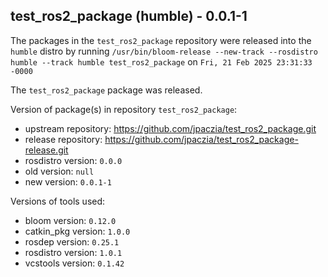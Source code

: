 ## test_ros2_package (humble) - 0.0.1-1

The packages in the `test_ros2_package` repository were released into the `humble` distro by running `/usr/bin/bloom-release --new-track --rosdistro humble --track humble test_ros2_package` on `Fri, 21 Feb 2025 23:31:33 -0000`

The `test_ros2_package` package was released.

Version of package(s) in repository `test_ros2_package`:

- upstream repository: https://github.com/jpaczia/test_ros2_package.git
- release repository: https://github.com/jpaczia/test_ros2_package-release.git
- rosdistro version: `0.0.0`
- old version: `null`
- new version: `0.0.1-1`

Versions of tools used:

- bloom version: `0.12.0`
- catkin_pkg version: `1.0.0`
- rosdep version: `0.25.1`
- rosdistro version: `1.0.1`
- vcstools version: `0.1.42`


